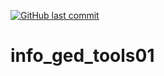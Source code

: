 [![GitHub last commit](https://img.shields.io/github/last-commit/rifatabrarjowad/info_ged_tools01)](https://github.com/rifatabrarjowad/info_ged_tools01/commits/main)
# info_ged_tools01
